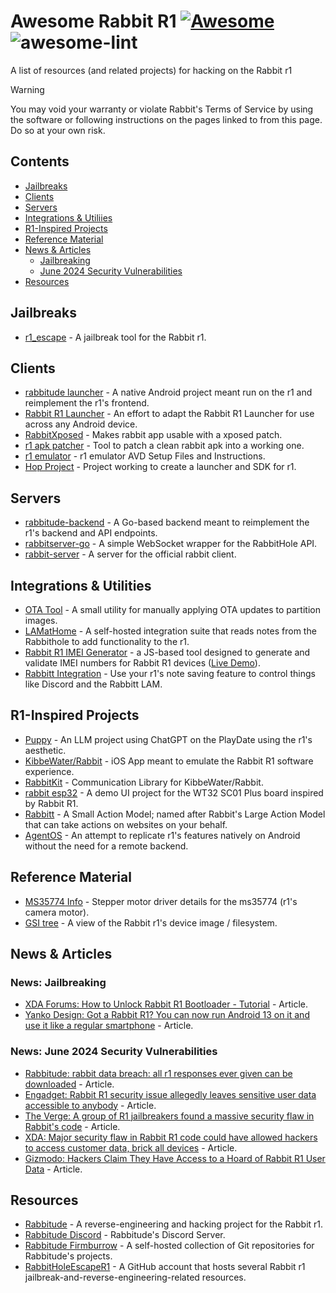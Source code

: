 <!--lint disable no-undefined-references-->
<!--lint disable awesome-toc-->

# Awesome Rabbit R1 [![Awesome](https://awesome.re/badge-flat2.svg)](https://awesome.re) ![awesome-lint](https://github.com/sayhiben/awesome-rabbit-r1/actions/workflows/lint.yml/badge.svg)
A list of resources (and related projects) for hacking on the Rabbit r1

> [!WARNING]
> You may void your warranty or violate Rabbit's Terms of Service by using the software or following instructions on the pages linked to from this page. Do so at your own risk.

## Contents

- [Jailbreaks](#jailbreaks)
- [Clients](#clients)
- [Servers](#servers)
- [Integrations & Utiliies](#integrations--utilities)
- [R1-Inspired Projects](#r1-inspired-projects)
- [Reference Material](#reference-material)
- [News & Articles](#news--articles)
    - [Jailbreaking](#news-jailbreaking)
    - [June 2024 Security Vulnerabilities](#news-june-2024-security-vulnerabilities)
- [Resources](#resources)

## Jailbreaks

- [r1_escape](https://github.com/RabbitHoleEscapeR1/r1_escape) - A jailbreak tool for the Rabbit r1.


## Clients

- [rabbitude launcher](https://firmburrow.rabbitu.de/rabbitude/rabbitude-launcher) - A native Android project meant run on the r1 and reimplement the r1's frontend.
- [Rabbit R1 Launcher](https://github.com/Pinball3D/Rabbit-R1) - An effort to adapt the Rabbit R1 Launcher for use across any Android device.
- [RabbitXposed](https://firmburrow.rabbitu.de/asusna/RabbitXposed) - Makes rabbit app usable with a xposed patch.
- [r1 apk patcher](https://firmburrow.rabbitu.de/meowster/r1-apk-patcher) - Tool to patch a clean rabbit apk into a working one.
- [r1 emulator](https://firmburrow.rabbitu.de/techblooded/emulator) - r1 emulator AVD Setup Files and Instructions.
- [Hop Project](https://firmburrow.rabbitu.de/crankyroo/MetaHop) - Project working to create a launcher and SDK for r1.

## Servers

- [rabbitude-backend](https://firmburrow.rabbitu.de/Snow/rabbitude-backend) - A Go-based backend meant to reimplement the r1's backend and API endpoints.
- [rabbitserver-go](https://firmburrow.rabbitu.de/Snow/rabbitserver-go) - A simple WebSocket wrapper for the RabbitHole API.
- [rabbit-server](https://firmburrow.rabbitu.de/meowster/rabbit-server) - A server for the official rabbit client.

## Integrations & Utilities

- [OTA Tool](https://firmburrow.rabbitu.de/emilyls/ota-tool) - A small utility for manually applying OTA updates to partition images.
- [LAMatHome](https://github.com/dot-Justin/LAMatHome) - A self-hosted integration suite that reads notes from the Rabbithole to add functionality to the r1.
- [Rabbit R1 IMEI Generator](https://github.com/annabelsandford/rabbit-r1-imeigen) - a JS-based tool designed to generate and validate IMEI numbers for Rabbit R1 devices ([Live Demo](https://annabelsandford.github.io/rabbit-r1-imeigen/imei_check_v1.html)).
- [Rabbitt Integration](https://github.com/GikitSRC/rabbitt_integration) - Use your r1's note saving feature to control things like Discord and the Rabbitt LAM.

## R1-Inspired Projects

- [Puppy](https://github.com/Antonoko/playdate-puppy-llm) - An LLM project using ChatGPT on the PlayDate using the r1's aesthetic.
- [KibbeWater/Rabbit](https://github.com/KibbeWater/Rabbit) - iOS App meant to emulate the Rabbit R1 software experience.
- [RabbitKit](https://github.com/KibbeWater/RabbitKit) - Communication Library for KibbeWater/Rabbit.
- [rabbit esp32](https://github.com/fbiego/rabbit-esp32) - A demo UI project for the WT32 SC01 Plus board inspired by Rabbit R1.
- [Rabbitt](https://github.com/GikitSRC/rabbitt) - A Small Action Model; named after Rabbit's Large Action Model that can take actions on websites on your behalf.
- [AgentOS](https://github.com/10cl/agentos) - An attempt to replicate r1's features natively on Android without the need for a remote backend.

## Reference Material

- [MS35774 Info](https://firmburrow.rabbitu.de/retr0id/ms35774) - Stepper motor driver details for the ms35774 (r1's camera motor).
- [GSI tree](https://github.com/RabbitHoleEscapeR1/device_rabbit_r1) - A view of the Rabbit r1's device image / filesystem.

## News & Articles

### News: Jailbreaking

- [XDA Forums: How to Unlock Rabbit R1 Bootloader - Tutorial](https://xdaforums.com/t/how-to-unlock-rabbit-r1-bootloader-tutorial.4676024/) - Article.
- [Yanko Design: Got a Rabbit R1? You can now run Android 13 on it and use it like a regular smartphone](https://www.yankodesign.com/2024/06/27/got-a-rabbit-r1-you-can-now-run-android-13-on-it-and-use-it-like-a-regular-smartphone/) - Article.

### News: June 2024 Security Vulnerabilities

- [Rabbitude: rabbit  data  breach: all r1 responses ever given can be downloaded](https://rabbitu.de/articles/security-disclosure-1) - Article.
- [Engadget: Rabbit R1 security issue allegedly leaves sensitive user data accessible to anybody](https://www.engadget.com/rabbit-r1-security-issue-allegedly-leaves-sensitive-user-data-accessible-to-anybody-120024215.html) - Article.
- [The Verge: A group of R1 jailbreakers found a massive security flaw in Rabbit's code](https://www.theverge.com/2024/6/26/24186614/rabbit-r1-security-flaw-api-key-codebase) - Article.
- [XDA: Major security flaw in Rabbit R1 code could have allowed hackers to access customer data, brick all devices](https://www.xda-developers.com/major-security-flaw-rabbit-r1-code-hackers-customer-data-brick-devices/) - Article.
- [Gizmodo: Hackers Claim They Have Access to a Hoard of Rabbit R1 User Data](https://gizmodo.com/rabbit-r1-hackers-can-brick-devices-1851561096) - Article.

## Resources

- [Rabbitude](https://rabbitu.de/) - A reverse-engineering and hacking project for the Rabbit r1.
- [Rabbitude Discord](https://discord.gg/BQ7VnDFysJ) - Rabbitude's Discord Server.
- [Rabbitude Firmburrow](https://firmburrow.rabbitu.de) - A self-hosted collection of Git repositories for Rabbitude's projects.
- [RabbitHoleEscapeR1](https://github.com/RabbitHoleEscapeR1) - A GitHub account that hosts several Rabbit r1 jailbreak-and-reverse-engineering-related resources.
